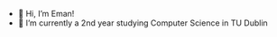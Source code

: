 - 👋 Hi, I’m Eman!
- 🌱 I’m currently a 2nd year studying Computer Science in TU Dublin


<!---
Emmy2405/Emmy2405 is a ✨ special ✨ repository because its `README.md` (this file) appears on your GitHub profile.
You can click the Preview link to take a look at your changes.
--->
